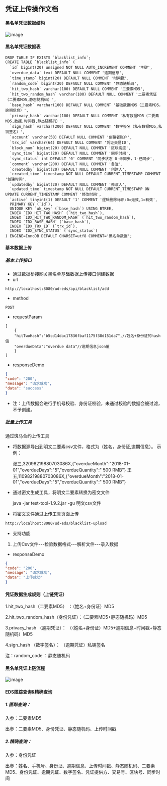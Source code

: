 ## 凭证上传操作文档

#### 黑名单凭证数据结构
![image](https://github.com/unitedata-org-public/UD-Release/blob/master/ud-eds/1.8.2/images/blacklist.png)

#### 黑名单凭证数据表
```
DROP TABLE IF EXISTS `blacklist_info`;
CREATE TABLE `blacklist_info` (
  `id` bigint(20) unsigned NOT NULL AUTO_INCREMENT COMMENT '主键',
  `overdue_data` text DEFAULT NULL COMMENT '逾期信息',
  `time_stamp` bigint(20) DEFAULT NULL COMMENT '时间戳',
  `random_code` bigint(20) DEFAULT NULL COMMENT '静态随机码',
  `hit_two_hash` varchar(100) DEFAULT NULL COMMENT '二要素MD5',
  `hit_two_random_hash` varchar(100) DEFAULT NULL COMMENT '二要素凭证（二要素MD5,静态随机码）',
  `base_hash` varchar(100) DEFAULT NULL COMMENT '基础数据MD5（二要素MD5，逾期信息）',
  `privacy_hash` varchar(100) DEFAULT NULL COMMENT '私有数据MD5（二要素MD5,数据,时间戳,静态随机码）',
  `sign_hash` varchar(200) DEFAULT NULL COMMENT '数字签名（私有数据MD5,私钥签名）',
  `account` varchar(50) DEFAULT NULL COMMENT '创建者账户',
  `trx_id` varchar(64) DEFAULT NULL COMMENT '凭证交易ID',
  `block_num` bigint(20) DEFAULT NULL COMMENT '区块高度',
  `sync_time` bigint(20) DEFAULT NULL COMMENT '同步时间',
  `sync_status` int DEFAULT '0' COMMENT '同步状态 0-未同步，1-已同步',
  `comment` varchar(200) DEFAULT NULL COMMENT '备注',
  `createdby` bigint(20) DEFAULT NULL COMMENT '创建人',
  `created_time` timestamp NOT NULL DEFAULT CURRENT_TIMESTAMP COMMENT '创建时间',
  `updatedby` bigint(20) DEFAULT NULL COMMENT '修改人',
  `updated_time` timestamp NOT NULL DEFAULT CURRENT_TIMESTAMP ON UPDATE CURRENT_TIMESTAMP COMMENT '修改时间',
  `active` tinyint(1) DEFAULT '1' COMMENT '逻辑删除标识:0=无效,1=有效',
  PRIMARY KEY (`id`),
  UNIQUE KEY `uk_key` (`base_hash`) USING BTREE,
  INDEX `IDX_HIT_TWO_HASH` (`hit_two_hash`),
  INDEX `IDX_HIT_TWO_RANDOM_HASH` (`hit_two_random_hash`),
  INDEX `IDX_BASE_HASH` (`base_hash`),
  INDEX `IDX_TRX_ID` (`trx_id`),
  INDEX `IDX_SYNC_STATUS` (`sync_status`)
) ENGINE=InnoDB DEFAULT CHARSET=utf8 COMMENT='黑名单数据';
```
#### 基本数据上传
##### 基本上传接口
* 通过数据桥接网关黑名单基础数据上传接口创建数据
* url
```
http://localhost:8080/ud-eds/api/blacklist/add
```
* method

```
POST
```
* requestParam

```
[
    {
    "hitTwoHash":"b5cd14dac17836fbaf1175f38d151da7",//姓名+身份证的hash值
    "overdueData":"overdue data"//逾期信息json值       
    }
]
```
* responseDemo

```json
{
"code": "200",
"message": "请求成功",
"data": "success"
}
```

* 注：上传数据会进行手机号校验、身份证校验，未通过校验的数据会被过滤，不予创建。

##### 批量上传工具
通过斑马合约上传工具
* 将数据源导出到明文二要素csv文件，格式为（姓名，身份证,逾期信息）。 示例：

    张三,32098219880703086X,{"overdueMonth":"2018-01-01","overdueDays":"5","overdueQuantity":" 500 RMB"}
    王五,11098219880703086X,{"overdueMonth":"2018-01-01","overdueDays":"5","overdueQuantity":" 500 RMB"}

* 通过密文生成工具，将明文二要素转换为密文文件

    java -jar test-tool-1.9.2.jar -gu 明文csv文件

* 将密文文件通过上传工具页面上传
```
http://localhost:8080/ud-eds/blacklist-upload
```
* 支持功能

1. 上传Csv文件---检验数据格式---解析文件---录入数据

* responseDemo

```json
{
"code": "200",
"message": "请求成功",
"data": "上传成功"
}
```

#### 凭证数据生成规则（上链凭证）
1.hit_two_hash（二要素MD5） ：（姓名+身份证）MD5

2.hit_two_random_hash（身份凭证）：（二要素MD5+静态随机码）MD5

3.privacy_hash （逾期凭证）： （（姓名+身份证）MD5+逾期信息+时间戳+静态随机码）MD5 

4.sign_hash （数字签名）： （逾期凭证）私钥签名

注：random_code ：静态随机码

#### 黑名单凭证上链流程
![image](https://github.com/unitedata-org-public/UD-Release/blob/master/ud-eds/1.8.3/images/proof.png)

#### EDS匿踪查询&精确查询

##### 1.匿踪查询：
入参：二要素MD5

出参：二要素MD5、身份凭证、静态随机码、上传时间戳

##### 2.精确查询：
入参：身份凭证

出参：姓名、手机号、身份证、逾期信息、上传时间戳、静态随机码、二要素MD5、身份凭证、逾期凭证、数字签名、凭证提供方、交易号、区块号、同步时间

